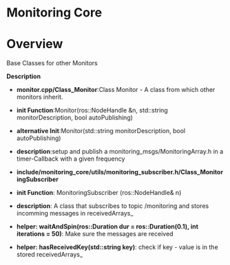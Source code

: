 # Monitoring Core

# Overview
Base Classes for other Monitors

**Description**
* **monitor.cpp/Class_Monitor**:Class Monitor - A class from which other monitors inherit.

* **init Function**:Monitor(ros::NodeHandle &n, std::string monitorDescription, bool autoPublishing)

* **alternative Init**:Monitor(std::string monitorDescription, bool autoPublishing)

* **description**:setup and publish a monitoring_msgs/MonitoringArray.h in a timer-Callback with a given frequency

* **include/monitoring_core/utils/monitoring_subscriber.h/Class_MonitoringSubscriber**
* **init Function**: MonitoringSubscriber (ros::NodeHandle& n)
 
* **description**: A class that subscribes to topic /monitoring and stores incomming messages in receivedArrays_

* **helper: waitAndSpin(ros::Duration dur = ros::Duration(0.1), int iterations = 50)**: Make sure the messages are received
* **helper: hasReceivedKey(std::string key)**: check if key - value is in the stored receivedArrays_
 
